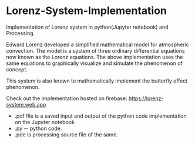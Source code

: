 # Lorenz-System-Implementation

Implementation of Lorenz system in python(Jupyter notebook) and Processing.


Edward Lorenz developed a simplified mathematical model for atmospheric convection. The model is a system of three 
ordinary differential equations now known as the Lorenz equations. The above implementation uses the same equations 
to graphically visualize and simulate the phenomenon of concept.

This system is also known to mathematically implement the butterfly effect phenomenon.

Check out the implementation hosted on firebase: https://lorenz-system.web.app



* .pdf file is a saved input and output of the python code implementation on the Jupyter notebook
* .py -- python code.
* .pde is processing source file of the same.
